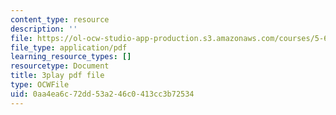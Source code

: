 ```yaml
---
content_type: resource
description: ''
file: https://ol-ocw-studio-app-production.s3.amazonaws.com/courses/5-61-physical-chemistry-fall-2017/0aa4ea6c72dd53a246c0413cc3b72534_sZlTriaYRM0.pdf
file_type: application/pdf
learning_resource_types: []
resourcetype: Document
title: 3play pdf file
type: OCWFile
uid: 0aa4ea6c-72dd-53a2-46c0-413cc3b72534
---
```

